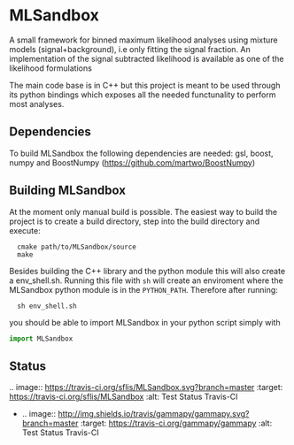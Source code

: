 # MLSandbox
A small framework for binned maximum likelihood analyses using mixture models (signal+background), i.e only fitting the signal fraction. An implementation of the signal subtracted likelihood is available as one of the likelihood formulations

The main code base is in C++ but this project is meant to be used through its python bindings which exposes all the needed functunality to perform most analyses.

Dependencies
------------
To build MLSandbox the following dependencies are needed: gsl, boost, numpy and BoostNumpy (https://github.com/martwo/BoostNumpy)

Building MLSandbox
------------------

At the moment only manual build is possible. The easiest way to build the project is to create a build directory, step into the build directory and execute:
```shell
  cmake path/to/MLSandbox/source
  make
```
Besides building the C++ library and the python module this will also create a env_shell.sh. Running this file with `sh` will create an enviroment where the MLSandbox python module is in the `PYTHON_PATH`. Therefore after running:
```shell
  sh env_shell.sh
```

you should be able to import MLSandbox in your python script simply with
```python
import MLSandbox
```

Status
------
.. image:: https://travis-ci.org/sflis/MLSandbox.svg?branch=master
  :target: https://travis-ci.org/sflis/MLSandbox
  :alt: Test Status Travis-CI

* .. image:: http://img.shields.io/travis/gammapy/gammapy.svg?branch=master
    :target: https://travis-ci.org/gammapy/gammapy
    :alt: Test Status Travis-CI
